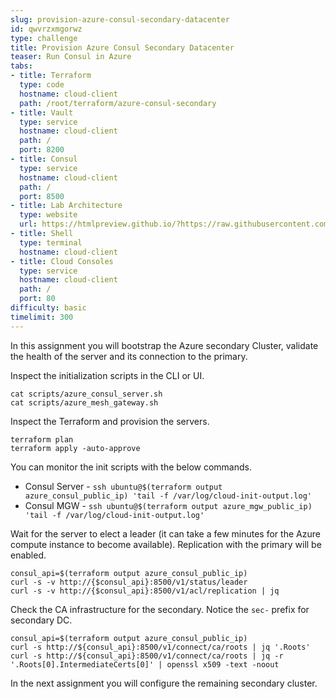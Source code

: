 ```yaml
---
slug: provision-azure-consul-secondary-datacenter
id: qwvrzxmgorwz
type: challenge
title: Provision Azure Consul Secondary Datacenter
teaser: Run Consul in Azure
tabs:
- title: Terraform
  type: code
  hostname: cloud-client
  path: /root/terraform/azure-consul-secondary
- title: Vault
  type: service
  hostname: cloud-client
  path: /
  port: 8200
- title: Consul
  type: service
  hostname: cloud-client
  path: /
  port: 8500
- title: Lab Architecture
  type: website
  url: https://htmlpreview.github.io/?https://raw.githubusercontent.com/hashicorp/field-workshops-consul/add-consul-multi-cloud/instruqt-tracks/multi-cloud-service-networking-with-consul/assets/diagrams/diagrams.html
- title: Shell
  type: terminal
  hostname: cloud-client
- title: Cloud Consoles
  type: service
  hostname: cloud-client
  path: /
  port: 80
difficulty: basic
timelimit: 300
---
```

In this assignment you will bootstrap the Azure secondary Cluster, validate the health of the server and its connection to the primary.

Inspect the initialization scripts in the CLI or UI.

```
cat scripts/azure_consul_server.sh
cat scripts/azure_mesh_gateway.sh
```

Inspect the Terraform and provision the servers.

```
terraform plan
terraform apply -auto-approve
```

You can monitor the init scripts with the below commands. <br>

* Consul Server - `ssh ubuntu@$(terraform output azure_consul_public_ip) 'tail -f /var/log/cloud-init-output.log'`
* Consul MGW    - `ssh ubuntu@$(terraform output azure_mgw_public_ip) 'tail -f /var/log/cloud-init-output.log'`


Wait for the server to elect a leader (it can take a few minutes for the Azure compute instance to become available).
Replication with the primary will be enabled. <br>

```
consul_api=$(terraform output azure_consul_public_ip)
curl -s -v http://{$consul_api}:8500/v1/status/leader
curl -s -v http://{$consul_api}:8500/v1/acl/replication | jq
```

Check the CA infrastructure for the secondary. Notice the `sec-` prefix for secondary DC. <br>

```
consul_api=$(terraform output azure_consul_public_ip)
curl -s http://${consul_api}:8500/v1/connect/ca/roots | jq '.Roots'
curl -s http://${consul_api}:8500/v1/connect/ca/roots | jq -r '.Roots[0].IntermediateCerts[0]' | openssl x509 -text -noout
```

In the next assignment you will configure the remaining secondary cluster.
